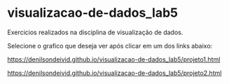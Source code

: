 # visualizacao-de-dados_lab5
Exercicios realizados na disciplina de visualização de dados.

Selecione o grafico que deseja ver após clicar em um dos links abaixo:

https://denilsondeivid.github.io/visualizacao-de-dados_lab5/projeto1.html

https://denilsondeivid.github.io/visualizacao-de-dados_lab5/projeto2.html
